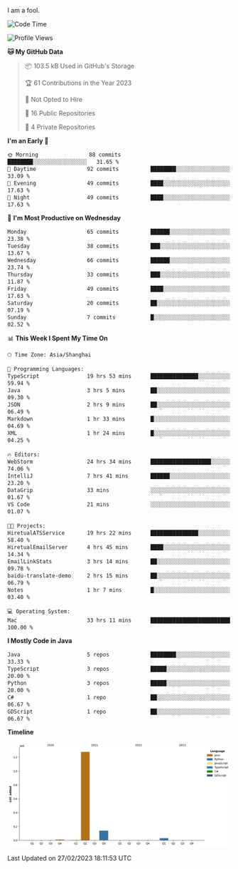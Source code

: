I am a fool.

<!--START_SECTION:waka-->
![Code Time](http://img.shields.io/badge/Code%20Time-123%20hrs%2041%20mins-blue)

![Profile Views](http://img.shields.io/badge/Profile%20Views-41-blue)

**🐱 My GitHub Data** 

> 📦 103.5 kB Used in GitHub's Storage 
 > 
> 🏆 61 Contributions in the Year 2023
 > 
> 🚫 Not Opted to Hire
 > 
> 📜 16 Public Repositories 
 > 
> 🔑 4 Private Repositories 
 > 
**I'm an Early 🐤** 

```text
🌞 Morning                88 commits          ████████░░░░░░░░░░░░░░░░░   31.65 % 
🌆 Daytime                92 commits          ████████░░░░░░░░░░░░░░░░░   33.09 % 
🌃 Evening                49 commits          ████░░░░░░░░░░░░░░░░░░░░░   17.63 % 
🌙 Night                  49 commits          ████░░░░░░░░░░░░░░░░░░░░░   17.63 % 
```
📅 **I'm Most Productive on Wednesday** 

```text
Monday                   65 commits          ██████░░░░░░░░░░░░░░░░░░░   23.38 % 
Tuesday                  38 commits          ███░░░░░░░░░░░░░░░░░░░░░░   13.67 % 
Wednesday                66 commits          ██████░░░░░░░░░░░░░░░░░░░   23.74 % 
Thursday                 33 commits          ███░░░░░░░░░░░░░░░░░░░░░░   11.87 % 
Friday                   49 commits          ████░░░░░░░░░░░░░░░░░░░░░   17.63 % 
Saturday                 20 commits          ██░░░░░░░░░░░░░░░░░░░░░░░   07.19 % 
Sunday                   7 commits           █░░░░░░░░░░░░░░░░░░░░░░░░   02.52 % 
```


📊 **This Week I Spent My Time On** 

```text
🕑︎ Time Zone: Asia/Shanghai

💬 Programming Languages: 
TypeScript               19 hrs 53 mins      ███████████████░░░░░░░░░░   59.94 % 
Java                     3 hrs 5 mins        ██░░░░░░░░░░░░░░░░░░░░░░░   09.30 % 
JSON                     2 hrs 9 mins        ██░░░░░░░░░░░░░░░░░░░░░░░   06.49 % 
Markdown                 1 hr 33 mins        █░░░░░░░░░░░░░░░░░░░░░░░░   04.69 % 
XML                      1 hr 24 mins        █░░░░░░░░░░░░░░░░░░░░░░░░   04.25 % 

🔥 Editors: 
WebStorm                 24 hrs 34 mins      ███████████████████░░░░░░   74.06 % 
IntelliJ                 7 hrs 41 mins       ██████░░░░░░░░░░░░░░░░░░░   23.20 % 
DataGrip                 33 mins             ░░░░░░░░░░░░░░░░░░░░░░░░░   01.67 % 
VS Code                  21 mins             ░░░░░░░░░░░░░░░░░░░░░░░░░   01.07 % 

🐱‍💻 Projects: 
HiretualATSService       19 hrs 22 mins      ███████████████░░░░░░░░░░   58.40 % 
HiretualEmailServer      4 hrs 45 mins       ████░░░░░░░░░░░░░░░░░░░░░   14.34 % 
EmailLinkStats           3 hrs 14 mins       ██░░░░░░░░░░░░░░░░░░░░░░░   09.78 % 
baidu-translate-demo     2 hrs 15 mins       ██░░░░░░░░░░░░░░░░░░░░░░░   06.79 % 
Notes                    1 hr 7 mins         █░░░░░░░░░░░░░░░░░░░░░░░░   03.40 % 

💻 Operating System: 
Mac                      33 hrs 11 mins      █████████████████████████   100.00 % 
```

**I Mostly Code in Java** 

```text
Java                     5 repos             ████████░░░░░░░░░░░░░░░░░   33.33 % 
TypeScript               3 repos             █████░░░░░░░░░░░░░░░░░░░░   20.00 % 
Python                   3 repos             █████░░░░░░░░░░░░░░░░░░░░   20.00 % 
C#                       1 repo              ██░░░░░░░░░░░░░░░░░░░░░░░   06.67 % 
GDScript                 1 repo              ██░░░░░░░░░░░░░░░░░░░░░░░   06.67 % 
```



**Timeline**

![Lines of Code chart](https://raw.githubusercontent.com/VeejaLiu/VeejaLiu/master/assets/bar_graph.png)


 Last Updated on 27/02/2023 18:11:53 UTC
<!--END_SECTION:waka-->
